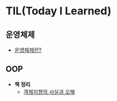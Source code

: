 # TIL(Today I Learned)
## 운영체제
- [운영체제란?](OS/운영체제란?.md)
## OOP
- **책 정리**
  - [객체지향의 사실과 오해](OOP/객체지향의사실과오해.md)

